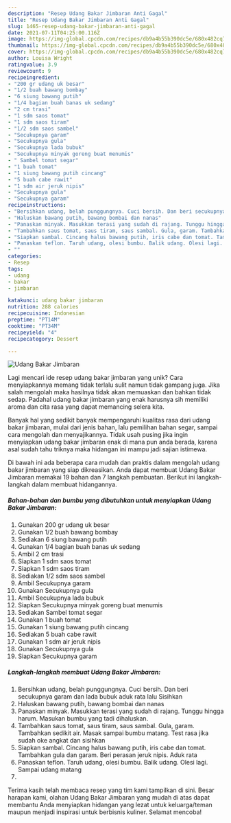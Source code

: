 ```yaml
---
description: "Resep Udang Bakar Jimbaran Anti Gagal"
title: "Resep Udang Bakar Jimbaran Anti Gagal"
slug: 1465-resep-udang-bakar-jimbaran-anti-gagal
date: 2021-07-11T04:25:00.116Z
image: https://img-global.cpcdn.com/recipes/db9a4b55b390dc5e/680x482cq70/udang-bakar-jimbaran-foto-resep-utama.jpg
thumbnail: https://img-global.cpcdn.com/recipes/db9a4b55b390dc5e/680x482cq70/udang-bakar-jimbaran-foto-resep-utama.jpg
cover: https://img-global.cpcdn.com/recipes/db9a4b55b390dc5e/680x482cq70/udang-bakar-jimbaran-foto-resep-utama.jpg
author: Louisa Wright
ratingvalue: 3.9
reviewcount: 9
recipeingredient:
- "200 gr udang uk besar"
- "1/2 buah bawang bombay"
- "6 siung bawang putih"
- "1/4 bagian buah banas uk sedang"
- "2 cm trasi"
- "1 sdm saos tomat"
- "1 sdm saos tiram"
- "1/2 sdm saos sambel"
- "Secukupnya garam"
- "Secukupnya gula"
- "Secukupnya lada bubuk"
- "Secukupnya minyak goreng buat menumis"
- " Sambel tomat segar"
- "1 buah tomat"
- "1 siung bawang putih cincang"
- "5 buah cabe rawit"
- "1 sdm air jeruk nipis"
- "Secukupnya gula"
- "Secukupnya garam"
recipeinstructions:
- "Bersihkan udang, belah punggungnya. Cuci bersih. Dan beri secukupnya garam dan lada bubuk aduk rata lalu Sisihkan"
- "Haluskan bawang putih, bawang bombai dan nanas"
- "Panaskan minyak. Masukkan terasi yang sudah di rajang. Tunggu hingga harum. Masukan bumbu yang tadi dihaluskan."
- "Tambahkan saus tomat, saus tiram, saus sambal. Gula, garam. Tambahkan sedikit air. Masak sampai bumbu matang. Test rasa jika sudah oke angkat dan sisihkan"
- "Siapkan sambal. Cincang halus bawang putih, iris cabe dan tomat. Tambahkan gula dan garam. Beri perasan jeruk nipis. Aduk rata"
- "Panaskan teflon. Taruh udang, olesi bumbu. Balik udang. Olesi lagi. Sampai udang matang"
- ""
categories:
- Resep
tags:
- udang
- bakar
- jimbaran

katakunci: udang bakar jimbaran 
nutrition: 288 calories
recipecuisine: Indonesian
preptime: "PT14M"
cooktime: "PT34M"
recipeyield: "4"
recipecategory: Dessert

---
```



![Udang Bakar Jimbaran](https://img-global.cpcdn.com/recipes/db9a4b55b390dc5e/680x482cq70/udang-bakar-jimbaran-foto-resep-utama.jpg)

Lagi mencari ide resep udang bakar jimbaran yang unik? Cara menyiapkannya memang tidak terlalu sulit namun tidak gampang juga. Jika salah mengolah maka hasilnya tidak akan memuaskan dan bahkan tidak sedap. Padahal udang bakar jimbaran yang enak harusnya sih memiliki aroma dan cita rasa yang dapat memancing selera kita.

Banyak hal yang sedikit banyak mempengaruhi kualitas rasa dari udang bakar jimbaran, mulai dari jenis bahan, lalu pemilihan bahan segar, sampai cara mengolah dan menyajikannya. Tidak usah pusing jika ingin menyiapkan udang bakar jimbaran enak di mana pun anda berada, karena asal sudah tahu triknya maka hidangan ini mampu jadi sajian istimewa.




Di bawah ini ada beberapa cara mudah dan praktis dalam mengolah udang bakar jimbaran yang siap dikreasikan. Anda dapat membuat Udang Bakar Jimbaran memakai 19 bahan dan 7 langkah pembuatan. Berikut ini langkah-langkah dalam membuat hidangannya.

<!--inarticleads1-->

##### Bahan-bahan dan bumbu yang dibutuhkan untuk menyiapkan Udang Bakar Jimbaran:

1. Gunakan 200 gr udang uk besar
1. Gunakan 1/2 buah bawang bombay
1. Sediakan 6 siung bawang putih
1. Gunakan 1/4 bagian buah banas uk sedang
1. Ambil 2 cm trasi
1. Siapkan 1 sdm saos tomat
1. Siapkan 1 sdm saos tiram
1. Sediakan 1/2 sdm saos sambel
1. Ambil Secukupnya garam
1. Gunakan Secukupnya gula
1. Ambil Secukupnya lada bubuk
1. Siapkan Secukupnya minyak goreng buat menumis
1. Sediakan  Sambel tomat segar
1. Gunakan 1 buah tomat
1. Gunakan 1 siung bawang putih cincang
1. Sediakan 5 buah cabe rawit
1. Gunakan 1 sdm air jeruk nipis
1. Gunakan Secukupnya gula
1. Siapkan Secukupnya garam




<!--inarticleads2-->

##### Langkah-langkah membuat Udang Bakar Jimbaran:

1. Bersihkan udang, belah punggungnya. Cuci bersih. Dan beri secukupnya garam dan lada bubuk aduk rata lalu Sisihkan
1. Haluskan bawang putih, bawang bombai dan nanas
1. Panaskan minyak. Masukkan terasi yang sudah di rajang. Tunggu hingga harum. Masukan bumbu yang tadi dihaluskan.
1. Tambahkan saus tomat, saus tiram, saus sambal. Gula, garam. Tambahkan sedikit air. Masak sampai bumbu matang. Test rasa jika sudah oke angkat dan sisihkan
1. Siapkan sambal. Cincang halus bawang putih, iris cabe dan tomat. Tambahkan gula dan garam. Beri perasan jeruk nipis. Aduk rata
1. Panaskan teflon. Taruh udang, olesi bumbu. Balik udang. Olesi lagi. Sampai udang matang
1. 




Terima kasih telah membaca resep yang tim kami tampilkan di sini. Besar harapan kami, olahan Udang Bakar Jimbaran yang mudah di atas dapat membantu Anda menyiapkan hidangan yang lezat untuk keluarga/teman maupun menjadi inspirasi untuk berbisnis kuliner. Selamat mencoba!
